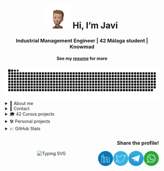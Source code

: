 <h1 align="center"> <img width="80" height="80" src="https://github.com/Javisanchezf/media/blob/main/javisanchezf.webp"> Hi, I’m Javi</img>  </h1>
<h3 align="center">Industrial Management Engineer | 42 Málaga student | Knowmad</h3>
<h4 align="center">See my <a href="https://github.com/Javisanchezf/Javisanchezf/blob/main/CV-FranciscoJavierS%C3%A1nchezFern%C3%A1ndez-EN.pdf" target="_blank">resume</a> for more</h4>

<picture>
  <source
    media="(prefers-color-scheme: dark)"
    srcset="
      https://raw.githubusercontent.com/platane/snk/output/github-contribution-grid-snake-dark.svg
    "
  />
  <source
    media="(prefers-color-scheme: light)"
    srcset="
      https://raw.githubusercontent.com/platane/snk/output/github-contribution-grid-snake.svg
    "
  />
  <img
    alt="github contribution grid snake animation"
    src="https://raw.githubusercontent.com/platane/snk/output/github-contribution-grid-snake.svg"
  />
</picture>

<details>
  <summary>🧍 About me</summary>
<h2 align="center">About me</h2>

<p>I’m a Industrial Management Engineer who is passionate about marketing, startups and technology. I have recently joined the community and I look forward to contributing as much as I can! I love the concepts of open-source, teamwork and knowledge sharing in general creating technology to elevate people, and bullding community.

---

<h2 align="center">My Technical Skills</h2>

<h3>Lenguages</h3>

[![My Skills](https://skillicons.dev/icons?i=c,cpp,python,html,css)](https://skillicons.dev)

<h3>Tools</h3>

[![My Skills](https://skillicons.dev/icons?i=bash,vim,vscode,stackoverflow,github,git,visualstudio,wordpress)](https://skillicons.dev)

</details>

<details>
  <summary>📱 Contact</summary>
<div align="center">
    <h2 align="center">You can reach me by:</h2>
    <p align="center">
      <br/>
      <a href="https://www.linkedin.com/in/javiersanchezf/" target="blank"><img align="center"
         src="https://img.shields.io/badge/LinkedIn-0077B5?style=for-the-badge&logo=linkedin&logoColor=whitE"
         alt="javiersanchezf linkedin" height="30"/></a>
      <a href="mailto:javiersanchezf@hotmail.com" target="blank"><img align="center"
         src="https://img.shields.io/badge/Gmail-D14836?style=for-the-badge&logo=gmail&logoColor=white"
         alt="Javiersanchezf mail" height="30"/></a>
      <a href="https://wa.me/+34633112626" target="blank"><img align="center"
         src="https://img.shields.io/badge/WhatsApp-25D366?style=for-the-badge&logo=whatsapp&logoColor=white"
         alt="Javiersanchezf Whatsapp" height="30"/></a>
      <br>
    </p>
</details>

<details>
  <summary>🎓 42 Cursus projects</summary>
<div align="center">

<h2>42 Cursus projects</h2>

<p align="left">This is my Github profile where you can find all the projects I have completed during my time at 42.</p>

| Nº | Project Name | Description | Status | Grade |
| --- | --- | --- | --- | --- |
| 01 | [libft](../../../42Malaga-libft) | My first own C library | ✅ | 100/100 |
| 02 | [ft_printf](../../../42Malaga-ft_printf)             | Recoding the printf function | ✅ | 100/100 |
| 03 | [get_next_line](../../../42Malaga-get_next_line)     | A function that reads a line from a file descriptor | ✅ | 112/100 |
| 04 | Born2beroot | Setting up a secured server | ✅ | 125/100 |
| 05 | [push_swap](../../../42Malaga-push_swap) | A sorting algorithm using two stacks | ✅ | 100/100 |
| 06 | [minitalk](../../../42Malaga-minitalk)                | A client-server program to exchange messages using signals | ✅ | 125/100 |
| 07 | [FdF](../../../42Malaga-fdf)                          | A 3D wireframe renderer | ✅ | 123/100 |
| 08 | Philosphers | A program that simulates the dining philosophers problem | 🛠️ |  |
| 09 | minishell | A UNIX shell implementation | 🛠️ |  |
| 10 | cub3d | A raycasting 3D game engine | 🔒 |  |
| 11 | miniRT | A raytracing program that generates images from 3D scenes | 🔒 |  |
| 12 | CPP Module 00 | Introduction to C++ | 🔒 |  |
| 13 | CPP Module 01 | Memory allocation and references in C++ | 🔒 |  |
| 14 | CPP Module 02 | Ad-hoc polymorphism, operators overload and canonical classes in C++ | 🔒 |  |
| 15 | CPP Module 03 | Inheritance in C++ | 🔒 |  |
| 16 | CPP Module 04 | Subtype polymorphism, abstract classes, interfaces in C++ | 🔒 |  |
| 17 | CPP Module 05 | Nested classes, exceptions, and file streams in C++ | 🔒 |  |
| 18 | CPP Module 06 | Casts in C++, templates, STL | 🔒 |  |
| 19 | CPP Module 07 | Templates in depth, containers in C++ | 🔒 |  |
| 20 | CPP Module 08 | Templated containers, iterators in C++ | 🔒 |  |
| 21 | NetPractice | Network and system administration exercises | 🔒 |  |
| 22 | ft_containers | Implementation of containers in C++ | 🔒 |  |
| 23 | ft_irc | Implementation of an IRC server | 🔒 |  |
| 24 | webserv | Implementation of a basic HTTP server | 🔒 |  |
| 25 | Inception | Docker-Compose project | 🔒 |  |
| 26 | ft_transcendence | Implementation of a multiplayer game server | 🔒 |  |


---

<div align="center">
<a href="https://github.com/oakoudad/badge42"><img src="https://badge.mediaplus.ma/darkblue/javiersa?1337Badge=off&UM6P=off" alt="javiersa's 42 stats" /></a>
</div>


</div>
</details>

<details>
  <summary>🛠️ Personal projects</summary>
<div align="center">
  Cooming soon...
</details>

<details>
  <summary>📈 GitHub Stats</summary>
<div align="center">

<h2>Github Stats</h2>

![](https://github-readme-stats.vercel.app/api?username=javisanchezf&theme=light&hide_border=true&include_all_commits=false&count_private=false)<br/>

---


![](https://github-profile-trophy.vercel.app/?username=javisanchezf&theme=flat&no-frame=true&no-bg=true&margin-w=4)

---
[![](https://visitcount.itsvg.in/api?id=javisanchezf&icon=3&color=1)](https://visitcount.itsvg.in)

</div>
</details>

<h3 align = right>Share the profile!</h3>

[<img src="https://github.com/Javisanchezf/media/blob/main/whatsapp-icon.png" width="50" height="50" align = right></img>](https://api.whatsapp.com/send?text=Hey!%20Check%20out%20this%20cool%20profile%20I%20found%20on%20Github.%20%0ahttps://github.com/Javisanchezf)
[<img src="https://github.com/Javisanchezf/media/blob/main/telegram-icon.webp" width="50" height="50" align = right></img>](https://t.me/share/url?url=https://github.com/javisanchezf&text=Hey!%20Check%20out%20this%20cool%20profile%20I%20found%20on%20Github.)
[<img src="https://github.com/Javisanchezf/media/blob/main/twitter-icon.png" width="50" height="50" align = right></img>](https://twitter.com/intent/tweet?url=https://github.com/Javisanchezf&text=Hey!%20Check%20out%20this%20cool%20repository%20I%20found%20on%20Github)
[<img src="https://github.com/Javisanchezf/media/blob/main/linkedin-icon.png" width="50" height="50" align = right></img>](https://www.linkedin.com/sharing/share-offsite/?url=https://github.com/javisanchezf)

<p align="center"><img src="https://readme-typing-svg.demolab.com?font=Fira+Code&pause=1000&color=1D5CAE&center=true&vCenter=true&width=435&lines=Creativity+%2B+Knowledge+%3D+Success;Knowmad+as+a+lifestyle;Able+to+work+in+team+and+individual" alt="Typing SVG" /></p>
</body>
